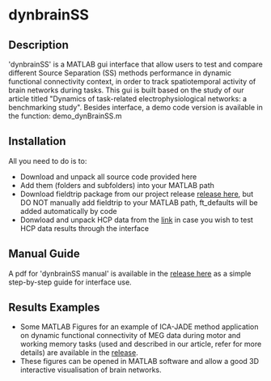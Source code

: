# dynbrainSS

## Description
'dynbrainSS' is a MATLAB gui interface that allow users to test and compare different Source Separation (SS) methods performance in dynamic functional connectivity context, in order to track spatiotemporal activity of brain networks during tasks. This gui is built based on the study of our article titled "Dynamics of task-related electrophysiological networks: a benchmarking study". Besides interface, a demo code version is available in the function: demo_dynBrainSS.m 

## Installation
All you need to do is to: 
- Download and unpack all source code provided here
- Add them (folders and subfolders) into your MATLAB path
- Download fieldtrip package from our project release [release here](https://github.com/judytabbal/dynbrainSS/releases/tag/v1.0), but DO NOT manually add fieldtrip to your MATLAB path, ft_defaults will be added automatically by code
- Donwload and unpack HCP data from the [link](https://zenodo.org/record/3939725#.XwmIkpMzZ_R) in case you wish to test HCP data results through the interface

## Manual Guide
A pdf for 'dynbrainSS manual' is available in the [release here](https://github.com/judytabbal/dynbrainSS/releases/tag/v1.0) as a simple step-by-step guide for interface use.

## Results Examples
- Some MATLAB Figures for an example of ICA-JADE method application on dynamic functional connectivity of MEG data during motor and working memory tasks (used and described in our article, refer for more details) are available in the [release](https://github.com/judytabbal/dynbrainSS/releases/tag/v1.0). 
- These figures can be opened in MATLAB software and allow a good 3D interactive visualisation of brain networks.
